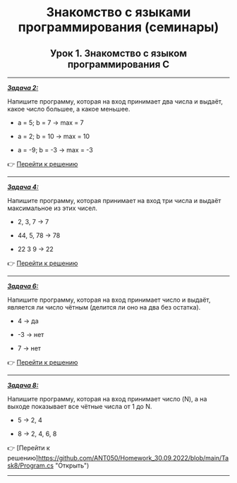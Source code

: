 <center>

# Знакомство с языками программирования (семинары)

## Урок 1. Знакомство с языком программирования С #

</center>

---

<u>***Задача 2:***</u>

 Напишите программу, которая на вход принимает два числа и выдаёт, какое число большее, а какое меньшее.

- a = 5; b = 7 -> max = 7

- a = 2; b = 10 -> max = 10

- a = -9; b = -3 -> max = -3

:point_right: [Перейти к решению](https://github.com/ANT050/Homework_30.09.2022/blob/main/Task2/Program.cs "Открыть")

---

<u>***Задача 4:***</u>

 Напишите программу, которая принимает на вход три числа и выдаёт максимальное из этих чисел.

- 2, 3, 7 -> 7

- 44, 5, 78 -> 78

- 22 3 9 -> 22

:point_right: [Перейти к решению](https://github.com/ANT050/Homework_30.09.2022/blob/main/Task4/Program.cs "Открыть")

---

<u>***Задача 6:***</u>

 Напишите программу, которая на вход принимает число и выдаёт, является ли число чётным (делится ли оно на два без остатка).

- 4 -> да

- -3 -> нет

- 7 -> нет

:point_right: [Перейти к решению](https://github.com/ANT050/Homework_30.09.2022/blob/main/Task6/Program.cs "Открыть")

---

<u>***Задача 8:***</u>

 Напишите программу, которая на вход принимает число (N), а на выходе показывает все чётные числа от 1 до N.

- 5 -> 2, 4

- 8 -> 2, 4, 6, 8

:point_right: [Перейти к решению]https://github.com/ANT050/Homework_30.09.2022/blob/main/Task8/Program.cs "Открыть")

---
